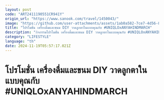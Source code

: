 ```yaml
---
layout: post
code: "ART2411190551CR941Y"
origin_url: "https://www.sanook.com/travel/1450043/"
image: "https://github.com/user-attachments/assets/1ab0a582-7ce7-4d56-8b5f-da2d0e441100"
title: "โปรโมชั่น เครื่องดื่มและขนม DIY วาดลูกตาในแบบคุณกับ #UNIQLOxANYAHINDMARCH"
description: "กิจกรรมโปรโมชั่น เครื่องดื่มและขนม DIY วาดลูกตาในแบบคุณกับ #UNIQLOxANYAHINDMARCH ที่ BONCI CAFE สาขาสะพานควาย"
category: "LIFESTYLE"
language: "th"
date: 2024-11-19T05:57:17.021Z
---
```


# โปรโมชั่น เครื่องดื่มและขนม DIY วาดลูกตาในแบบคุณกับ #UNIQLOxANYAHINDMARCH